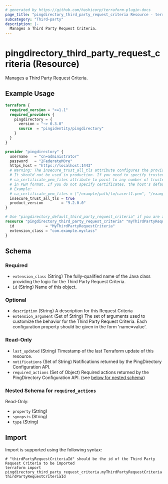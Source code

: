```yaml
---
# generated by https://github.com/hashicorp/terraform-plugin-docs
page_title: "pingdirectory_third_party_request_criteria Resource - terraform-provider-pingdirectory"
subcategory: "Third-party"
description: |-
  Manages a Third Party Request Criteria.
---
```


# pingdirectory_third_party_request_criteria (Resource)

Manages a Third Party Request Criteria.

## Example Usage

```terraform
terraform {
  required_version = ">=1.1"
  required_providers {
    pingdirectory = {
      version = "~> 0.3.0"
      source  = "pingidentity/pingdirectory"
    }
  }
}

provider "pingdirectory" {
  username   = "cn=administrator"
  password   = "2FederateM0re"
  https_host = "https://localhost:1443"
  # Warning: The insecure_trust_all_tls attribute configures the provider to trust any certificate presented by the PingDirectory server.
  # It should not be used in production. If you need to specify trusted CA certificates, use the
  # ca_certificate_pem_files attribute to point to any number of trusted CA certificate files
  # in PEM format. If you do not specify certificates, the host's default root CA set will be used.
  # Example:
  # ca_certificate_pem_files = ["/example/path/to/cacert1.pem", "/example/path/to/cacert2.pem"]
  insecure_trust_all_tls = true
  product_version        = "9.2.0.0"
}

# Use "pingdirectory_default_third_party_request_criteria" if you are adopting existing configuration from the PingDirectory server into Terraform
resource "pingdirectory_third_party_request_criteria" "myThirdPartyRequestCriteria" {
  id              = "MyThirdPartyRequestCriteria"
  extension_class = "com.example.myclass"
}
```

<!-- schema generated by tfplugindocs -->
## Schema

### Required

- `extension_class` (String) The fully-qualified name of the Java class providing the logic for the Third Party Request Criteria.
- `id` (String) Name of this object.

### Optional

- `description` (String) A description for this Request Criteria
- `extension_argument` (Set of String) The set of arguments used to customize the behavior for the Third Party Request Criteria. Each configuration property should be given in the form 'name=value'.

### Read-Only

- `last_updated` (String) Timestamp of the last Terraform update of this resource.
- `notifications` (Set of String) Notifications returned by the PingDirectory Configuration API.
- `required_actions` (Set of Object) Required actions returned by the PingDirectory Configuration API. (see [below for nested schema](#nestedatt--required_actions))

<a id="nestedatt--required_actions"></a>
### Nested Schema for `required_actions`

Read-Only:

- `property` (String)
- `synopsis` (String)
- `type` (String)

## Import

Import is supported using the following syntax:

```shell
# "thirdPartyRequestCriteriaId" should be the id of the Third Party Request Criteria to be imported
terraform import pingdirectory_third_party_request_criteria.myThirdPartyRequestCriteria thirdPartyRequestCriteriaId
```
